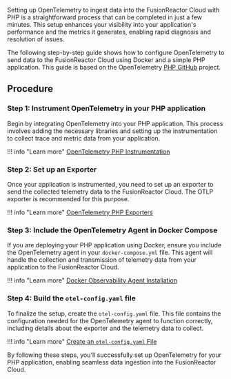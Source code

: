 

Setting up OpenTelemetry to ingest data into the FusionReactor Cloud with PHP is a straightforward process that can be completed in just a few minutes. This setup enhances your visibility into your application's performance and the metrics it generates, enabling rapid diagnosis and resolution of issues.

The following step-by-step guide shows how to configure OpenTelemetry to send data to the FusionReactor Cloud using Docker and a simple PHP application. This guide is based on the OpenTelemetry [PHP GitHub](https://github.com/open-telemetry/opentelemetry-php) project.

## Procedure

### **Step 1**: Instrument OpenTelemetry in your PHP application

Begin by integrating OpenTelemetry into your PHP application. This process involves adding the necessary libraries and setting up the instrumentation to collect trace and metric data from your application.

!!! info "Learn more"
    [OpenTelemetry PHP Instrumentation](https://opentelemetry.io/docs/languages/php/)

### **Step 2**: Set up an Exporter

Once your application is instrumented, you need to set up an exporter to send the collected telemetry data to the FusionReactor Cloud. The OTLP exporter is recommended for this purpose.

!!! info "Learn more"
    [OpenTelemetry PHP Exporters](https://opentelemetry.io/docs/languages/php/exporters/)

### **Step 3**: Include the OpenTelemetry Agent in Docker Compose

If you are deploying your PHP application using Docker, ensure you include the OpenTelemetry agent in your `docker-compose.yml` file. This agent will handle the collection and transmission of telemetry data from your application to the FusionReactor Cloud.

!!! info "Learn more"
    [Docker Observability Agent Installation](/frdocs/Monitor-your-data/Observability-agent/Installation/Docker/)

### **Step 4**: Build the `otel-config.yaml` file

To finalize the setup, create the `otel-config.yaml` file. This file contains the configuration needed for the OpenTelemetry agent to function correctly, including details about the exporter and the telemetry data to collect.

!!! info "Learn more"
    [Create an `otel-config.yaml` File](/frdocs/Monitor-your-data/OpenTelemetry/Shipping/Collector/#step-1-create-an-otel-configyaml-file)

By following these steps, you'll successfully set up OpenTelemetry for your PHP application, enabling seamless data ingestion into the FusionReactor Cloud.

